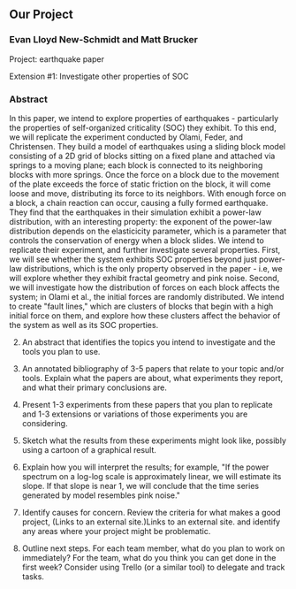 ## Our Project
### Evan Lloyd New-Schmidt and Matt Brucker

Project: earthquake paper

Extension #1: Investigate other properties of SOC


### Abstract

In this paper, we intend to explore properties of earthquakes - particularly the properties of self-organized criticality (SOC) they exhibit. To this end, we will replicate the experiment conducted by Olami, Feder, and Christensen. They build a model of earthquakes using a sliding block model consisting of a 2D grid of blocks sitting on a fixed plane and attached via springs to a moving plane; each block is connected to its neighboring blocks with more springs. Once the force on a block due to the movement of the plate exceeds the force of static friction on the block, it will come loose and move, distributing its force to its neighbors. With enough force on a block, a chain reaction can occur, causing a fully formed earthquake. They find that the earthquakes in their simulation exhibit a power-law distribution, with an interesting property: the exponent of the power-law distribution depends on the elasticicity parameter, which is a parameter that controls the conservation of energy when a block slides. We intend to replicate their experiment, and further investigate several properties. First, we will see whether the system exhibits SOC properties beyond just power-law distributions, which is the only property observed in the paper - i.e, we will explore whether they exhibit fractal geometry and pink noise. Second, we will investigate how the distribution of forces on each block affects the system; in Olami et al., the initial forces are randomly distributed. We intend to create "fault lines," which are clusters of blocks that begin with a high initial force on them, and explore how these clusters affect the behavior of the system as well as its SOC properties.

2) An abstract that identifies the topics you intend to investigate and the tools you plan to use.

3) An annotated bibliography of 3-5 papers that relate to your topic and/or tools.  Explain what the papers are about, what experiments they report, and what their primary conclusions are.

4) Present 1-3 experiments from these papers that you plan to replicate and 1-3 extensions or variations of those experiments you are considering.

5) Sketch what the results from these experiments might look like, possibly using a cartoon of a graphical result.

6) Explain how you will interpret the results; for example, "If the power spectrum on a log-log scale is approximately linear, we will estimate its slope.  If that slope is near 1, we will conclude that the time series generated by model resembles pink noise."

7) Identify causes for concern.  Review the criteria for what makes a good project, (Links to an external site.)Links to an external site. and identify any areas where your project might be problematic.

8) Outline next steps.  For each team member, what do you plan to work on immediately?  For the team, what do you think you can get done in the first week?  Consider using Trello (or a similar tool) to delegate and track tasks.
